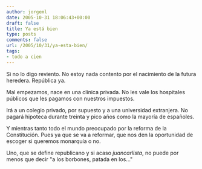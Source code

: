 ```yaml
---
author: jorgeml
date: 2005-10-31 18:06:43+00:00
draft: false
title: Ya está bien
type: posts
comments: false
url: /2005/10/31/ya-esta-bien/
tags:
- todo a cien
---
```


Si no lo digo reviento. No estoy nada contento por el nacimiento de la futura heredera. República ya.

Mal empezamos, nace en una clínica privada. No les vale los hospitales públicos que les pagamos con nuestros impuestos.

Irá a un colegio privado, por supuesto y a una universidad extranjera. No pagará hipoteca durante treinta y pico años como la mayoría de españoles.

Y mientras tanto todo el mundo preocupado por la reforma de la Constitución. Pues ya que se va a reformar, que nos den la oportunidad de escoger si queremos monarquía o no.

Uno, que se define republicano y si acaso _juancarlista_, no puede por menos que decir "a los borbones, patada en los..."
